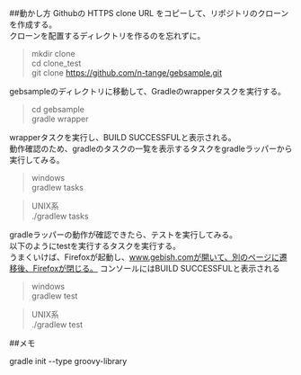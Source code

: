 ##動かし方
Githubの
HTTPS clone URL をコピーして、リポジトリのクローンを作成する。  
クローンを配置するディレクトリを作るのを忘れずに。
>mkdir clone  
>cd clone_test  
>git clone https://github.com/n-tange/gebsample.git

gebsampleのディレクトリに移動して、Gradleのwrapperタスクを実行する。
>cd gebsample  
>gradle wrapper

wrapperタスクを実行し、BUILD SUCCESSFULと表示される。  
動作確認のため、gradleのタスクの一覧を表示するタスクをgradleラッパーから実行してみる。
>windows  
>gradlew tasks  

>UNIX系  
>./gradlew tasks

gradleラッパーの動作が確認できたら、テストを実行してみる。  
以下のようにtestを実行するタスクを実行する。  
うまくいけば、Firefoxが起動し、www.gebish.comが開いて、別のページに遷移後、Firefoxが閉じる。
コンソールにはBUILD SUCCESSFULと表示される
>windows  
>gradlew test  

>UNIX系  
>./gradlew test

##メモ

gradle init --type groovy-library
